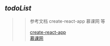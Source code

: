 ## ***todoList***
>>参考文档 create-react-app 慕课网 等<br/><br/>
[create-react-app](https://github.com/facebook/create-react-app#readme)  
[慕课网](https://www.imooc.com/)